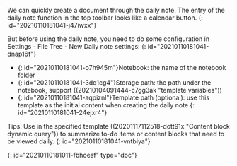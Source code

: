 We can quickly create a document through the daily note. The entry of the daily note function in the top toolbar looks like a calendar button.
{: id="20210110181041-j47iwxx"}

But before using the daily note, you need to do some configuration in Settings - File Tree - New Daily note settings:
{: id="20210110181041-dnap16f"}

* {: id="20210110181041-o7h945m"}Notebook: the name of the notebook folder
* {: id="20210110181041-3dq1cg4"}Storage path: the path under the notebook, support ((20210104091444-c7gg3ak "template variables"))
* {: id="20210110181041-aqpiznl"}Template path (optional): use this template as the initial content when creating the daily note
{: id="20210110181041-24ejxr4"}

Tips: Use in the specified template ((20201117112518-dott91x "Content block dynamic query")) to summarize to-do items or content blocks that need to be viewed daily.
{: id="20210110181041-vntbiya"}


{: id="20210110181011-fbhoesf" type="doc"}
